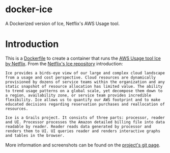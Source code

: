 # docker-ice
A Dockerized version of Ice, Netflix's AWS Usage tool.

# Introduction

This is a [Dockerfile](https://docs.docker.com/reference/builder/) to create a container that runs the [AWS Usage tool Ice by Netflix](https://github.com/Netflix/ice). From the [Netflix's Ice repository](https://github.com/Netflix/ice) introduction:

	Ice provides a birds-eye view of our large and complex cloud landscape from a usage and cost perspective. Cloud resources are dynamically provisioned by dozens of service teams within the organization and any static snapshot of resource allocation has limited value. The ability to trend usage patterns on a global scale, yet decompose them down to a region, availability zone, or service team provides incredible flexibility. Ice allows us to quantify our AWS footprint and to make educated decisions regarding reservation purchases and reallocation of resources.
	
	Ice is a Grails project. It consists of three parts: processor, reader and UI. Processor processes the Amazon detailed billing file into data readable by reader. Reader reads data generated by processor and renders them to UI. UI queries reader and renders interactive graphs and tables in the browser.

More information and screenshots can be found on the [project's git page](https://github.com/Netflix/ice). 

